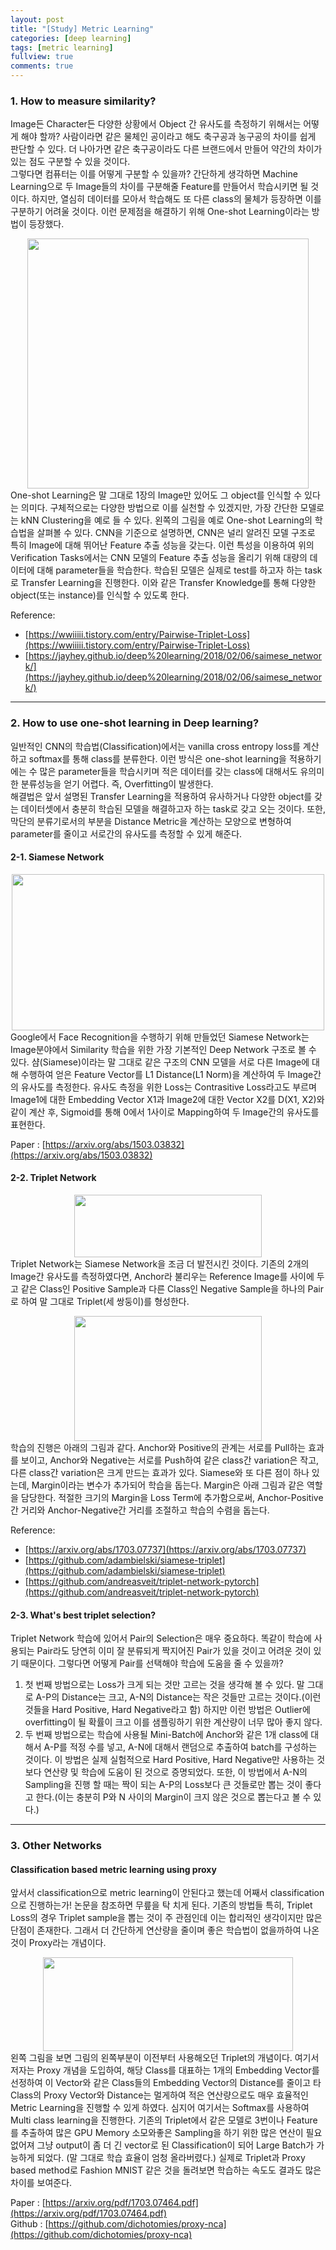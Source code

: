 ```yaml
---
layout: post
title: "[Study] Metric Learning"
categories: [deep learning]
tags: [metric learning]
fullview: true
comments: true
---
```


### 1. How to measure similarity?
Image든 Character든 다양한 상황에서 Object 간 유사도를 측정하기 위해서는 어떻게 해야 할까? 사람이라면 같은 물체인 공이라고 해도 축구공과 농구공의 차이를 쉽게 판단할 수 있다. 더 나아가면 같은 축구공이라도 다른 브랜드에서 만들어 약간의 차이가 있는 점도 구분할 수 있을 것이다.  
그렇다면 컴퓨터는 이를 어떻게 구분할 수 있을까? 간단하게 생각하면 Machine Learning으로 두 Image들의 차이를 구분해줄 Feature를 만들어서 학습시키면 될 것이다. 하지만, 열심히 데이터를 모아서 학습해도 또 다른 class의 물체가 등장하면 이를 구분하기 어려울 것이다. 이런 문제점을 해결하기 위해 One-shot Learning이라는 방법이 등장했다.

<center><img src='{{ "/assets/images/study/similarity-img-01.png" | relative_url }}' width="450" height="400"></center>
One-shot Learning은 말 그대로 1장의 Image만 있어도 그 object를 인식할 수 있다는 의미다. 구체적으로는 다양한 방법으로 이를 실천할 수 있겠지만, 가장 간단한 모델로는 kNN Clustering을 예로 들 수 있다.
왼쪽의 그림을 예로 One-shot Learning의 학습법을 살펴볼 수 있다. CNN을 기준으로 설명하면, CNN은 널리 알려진 모델 구조로 특히 Image에 대해 뛰어난 Feature 추출 성능을 갖는다. 이런 특성을 이용하여 위의 Verification Tasks에서는 CNN 모델의 Feature 추출 성능을 올리기 위해 대량의 데이터에 대해 parameter들을 학습한다. 학습된 모델은 실제로 test를 하고자 하는 task로 Transfer Learning을 진행한다. 이와 같은 Transfer Knowledge를 통해 다양한 object(또는 instance)를 인식할 수 있도록 한다.

Reference:
- [https://wwiiiii.tistory.com/entry/Pairwise-Triplet-Loss](https://wwiiiii.tistory.com/entry/Pairwise-Triplet-Loss)  
- [https://jayhey.github.io/deep%20learning/2018/02/06/saimese_network/](https://jayhey.github.io/deep%20learning/2018/02/06/saimese_network/)

---
### 2. How to use one-shot learning in Deep learning?</h2>
일반적인 CNN의 학습법(Classification)에서는 vanilla cross entropy loss를 계산하고 softmax를 통해 class를 분류한다. 이런 방식은 one-shot learning을 적용하기에는 수 많은 parameter들을 학습시키며 적은 데이터를 갖는 class에 대해서도 유의미한 분류성능을 얻기 어렵다. 즉, Overfitting이 발생한다.  
해결법은 앞서 설명된 Transfer Learning을 적용하여 유사하거나 다양한 object를 갖는 데이터셋에서 충분히 학습된 모델을 해결하고자 하는 task로 갖고 오는 것이다. 또한, 막단의 분류기로서의 부분을 Distance Metric을 계산하는 모양으로 변형하여 parameter를 줄이고 서로간의 유사도를 측정할 수 있게 해준다.

#### 2-1. Siamese Network
<center><img src='{{ "/assets/images/study/similarity-img-02.jpg" | relative_url }}' width="500" height="250"></center>
Google에서 Face Recognition을 수행하기 위해 만들었던 Siamese Network는 Image분야에서 Similarity 학습을 위한 가장 기본적인 Deep Network 구조로 볼 수 있다. 샴(Siamese)이라는 말 그대로 같은 구조의 CNN 모델을 서로 다른 Image에 대해 수행하여 얻은 Feature Vector를 L1 Distance(L1 Norm)을 계산하여 두 Image간의 유사도를 측정한다.  
유사도 측정을 위한 Loss는 Contrasitive Loss라고도 부르며 Image1에 대한 Embedding Vector X1과 Image2에 대한 Vector X2를 D(X1, X2)와 같이 계산 후, Sigmoid를 통해 0에서 1사이로 Mapping하여 두 Image간의 유사도를 표현한다.</p>

Paper : [https://arxiv.org/abs/1503.03832](https://arxiv.org/abs/1503.03832)

#### 2-2. Triplet Network
<center><img src='{{ "/assets/images/study/similarity-img-03.png" | relative_url }}' width="300" height="100"></center>
Triplet Network는 Siamese Network을 조금 더 발전시킨 것이다. 기존의 2개의 Image간 유사도를 측정하였다면, Anchor라 불리우는 Reference Image를 사이에 두고 같은 Class인 Positive Sample과 다른 Class인 Negative Sample을 하나의 Pair로 하여 말 그대로 Triplet(세 쌍둥이)를 형성한다.</p>

<center><img src='{{ "/assets/images/study/similarity-img-04.jpg" | relative_url }}' width="300" height="200"></center>
학습의 진행은 아래의 그림과 같다. Anchor와 Positive의 관계는 서로를 Pull하는 효과를 보이고, Anchor와 Negative는 서로를 Push하여 같은 class간 variation은 작고, 다른 class간 variation은 크게 만드는 효과가 있다.  
Siamese와 또 다른 점이 하나 있는데, Margin이라는 변수가 추가되어 학습을 돕는다. Margin은 아래 그림과 같은 역할을 담당한다. 적절한 크기의 Margin을 Loss Term에 추가함으로써, Anchor-Positive간 거리와 Anchor-Negative간 거리를 조절하고 학습의 수렴을 돕는다.

Reference:  
- [https://arxiv.org/abs/1703.07737](https://arxiv.org/abs/1703.07737)
- [https://github.com/adambielski/siamese-triplet](https://github.com/adambielski/siamese-triplet)
- [https://github.com/andreasveit/triplet-network-pytorch](https://github.com/andreasveit/triplet-network-pytorch)


#### 2-3. What's best triplet selection?
Triplet Network 학습에 있어서 Pair의 Selection은 매우 중요하다. 똑같이 학습에 사용되는 Pair라도 당연히 이미 잘 분류되게 짝지어진 Pair가 있을 것이고 어려운 것이 있기 때문이다. 그렇다면 어떻게 Pair를 선택해야 학습에 도움을 줄 수 있을까?

1. 첫 번째 방법으로는 Loss가 크게 되는 것만 고르는 것을 생각해 볼 수 있다. 말 그대로 A-P의 Distance는 크고, A-N의 Distance는 작은 것들만 고르는 것이다.(이런 것들을 Hard Positive, Hard Negative라고 함) 하지만 이런 방법은 Outlier에 overfitting이 될 확률이 크고 이를 샘플링하기 위한 계산량이 너무 많아 좋지 않다.
2. 두 번째 방법으로는 학습에 사용될 Mini-Batch에 Anchor와 같은 1개 class에 대해서 A-P를 적정 수를 넣고, A-N에 대해서 랜덤으로 추출하여 batch를 구성하는 것이다. 이 방법은 실제 실험적으로 Hard Positive, Hard Negative만 사용하는 것보다 연산량 및 학습에 도움이 된 것으로 증명되었다. 또한, 이 방법에서 A-N의 Sampling을 진행 할 때는 짝이 되는 A-P의 Loss보다 큰 것들로만 뽑는 것이 좋다고 한다.(이는 충분히 P와 N 사이의 Margin이 크지 않은 것으로 뽑는다고 볼 수 있다.)

---
### 3. Other Networks
#### Classification based metric learning using proxy
앞서서 classification으로 metric learning이 안된다고 했는데 어째서 classification으로 진행하는가! 논문을 참조하면 무릎을 탁 치게 된다. 기존의 방법들 특히, Triplet Loss의 경우 Triplet sample을 뽑는 것이 주 관점인데 이는 합리적인 생각이지만 많은 단점이 존재한다. 그래서 더 간단하게 연산량을 줄이며 좋은 학습법이 없을까하여 나온 것이 Proxy라는 개념이다.

<center><img src='{{ "/assets/images/study/similarity-img-05.png" | relative_url }}' width="400" height="150"></center>
왼쪽 그림을 보면 그림의 왼쪽부분이 이전부터 사용해오던 Triplet의 개념이다. 여기서 저자는 Proxy 개념을 도입하여, 해당 Class를 대표하는 1개의 Embedding Vector를 선정하여 이 Vector와 같은 Class들의 Embedding Vector의 Distance를 줄이고 타 Class의 Proxy Vector와 Distance는 멀게하여 적은 연산량으로도 매우 효율적인 Metric Learning을 진행할 수 있게 하였다. 심지어 여기서는 Softmax를 사용하여 Multi class learning을 진행한다.  
기존의 Triplet에서 같은 모델로 3번이나 Feature를 추출하여 많은 GPU Memory 소모와좋은 Sampling을 하기 위한 많은 연산이 필요없어져 그냥 output이 좀 더 긴 vector로 된 Classification이 되어 Large Batch가 가능하게 되었다. (말 그대로 학습 효율이 엄청 올라버렸다.) 실제로 Triplet과 Proxy based method로 Fashion MNIST 같은 것을 돌려보면 학습하는 속도도 결과도 많은 차이를 보여준다.

Paper : [https://arxiv.org/pdf/1703.07464.pdf](https://arxiv.org/pdf/1703.07464.pdf)  
Github : [https://github.com/dichotomies/proxy-nca](https://github.com/dichotomies/proxy-nca)